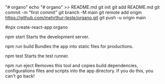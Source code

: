 "# organo" 
echo "# organo" >> README.md
git init
git add README.md
git commit -m "first commit"
git branch -M main
git remote add origin https://github.com/mehrthur-teste/organo.git
git push -u origin main

#npx create-react-app organo

npm start 
         Starts the development server.

npm run build
        Bundles the app into static files for productions.


npm test
        Starts the test runner.

npm run eject
        Removes this tool and copies build dependencies, configurations files and scripts into the app directory. If you do this, you can't go back!